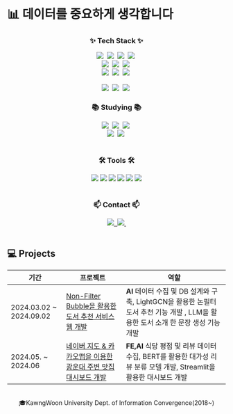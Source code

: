 # 📊 데이터를 중요하게 생각합니다


<!--내용 부분-->
<h3 align="center">✨ Tech Stack ✨</h3>

<div align="center">
  <img src="https://img.shields.io/badge/python-3670A0?style=for-the-badge&logo=python&logoColor=ffdd54" />&nbsp
  <img src="https://img.shields.io/badge/pandas-150458.svg?style=for-the-badge&logo=pandas&logoColor=white" />&nbsp
  <img src="https://img.shields.io/badge/numpy-4d77cf.svg?style=for-the-badge&logo=numpy&logoColor=white" />&nbsp
  <img src="https://img.shields.io/badge/r-%23276DC3.svg?style=for-the-badge&logo=r&logoColor=white" />&nbsp

</div>

<div align="center">
  <img src="https://img.shields.io/badge/Matplotlib-11557c.svg?style=for-the-badge&logo=Matplotlib&logoColor=white" />&nbsp
  <img src="https://img.shields.io/badge/scikit--learn-%23F7931E.svg?style=for-the-badge&logo=scikit-learn&logoColor=white" />&nbsp
  <img src="https://img.shields.io/badge/mysql-4479A1.svg?style=for-the-badge&logo=mysql&logoColor=whit" />&nbsp
  

</div>

<div align="center">
  <img src="https://img.shields.io/badge/Streamlit-%23FE4B4B.svg?style=for-the-badge&logo=streamlit&logoColor=white" />&nbsp
  <img src="https://img.shields.io/badge/-selenium-%43B02A?style=for-the-badge&logo=selenium&logoColor=white" />&nbsp
  <img src="https://img.shields.io/badge/FastAPI-005571?style=for-the-badge&logo=fastapi" />&nbsp
  
</div>

<br>

<div align="center">
  <img src="https://img.shields.io/badge/html5-%23E34F26.svg?style=for-the-badge&logo=html5&logoColor=white" />&nbsp
  <img src="https://img.shields.io/badge/css3-%231572B6.svg?style=for-the-badge&logo=css3&logoColor=white" />&nbsp
  <img src="https://img.shields.io/badge/javascript-%23323330.svg?style=for-the-badge&logo=javascript&logoColor=%23F7DF1E" />&nbsp
</div>

<h3 align="center">📚 Studying 📚</h3>
<div align="center">
  <img src="https://img.shields.io/badge/Apache%20Airflow-017CEE?style=for-the-badge&logo=Apache%20Airflow&logoColor=white" />&nbsp
  <img src="https://img.shields.io/badge/-ElasticSearch-005571?style=for-the-badge&logo=elasticsearch" />&nbsp
  <img src="https://img.shields.io/badge/docker-%230db7ed.svg?style=for-the-badge&logo=docker&logoColor=white" />&nbsp
</div>
<div align="center">
  <img src="https://img.shields.io/badge/kubernetes-%23326ce5.svg?style=for-the-badge&logo=kubernetes&logoColor=white" />&nbsp
  <img src="https://img.shields.io/badge/AWS-%23FF9900.svg?style=for-the-badge&logo=amazon-aws&logoColor=white" />&nbsp
</div>


<br>

<h3 align="center">🛠 Tools 🛠</h3>
<div align="center">
  <img src ="https://img.shields.io/badge/pycharm-143?style=for-the-badge&logo=pycharm&logoColor=black&color=black&labelColor=green">
  <img src = "https://img.shields.io/badge/Google%20Colab-%23F9A825.svg?style=for-the-badge&logo=googlecolab&logoColor=white">
  <img src = "https://img.shields.io/badge/jupyter-%23FA0F00.svg?style=for-the-badge&logo=jupyter&logoColor=white">
  <img src ="https://img.shields.io/badge/Visual_Studio_Code-0078D4?style=for-the-badge&logo=visual%20studio%20code&logoColor=white">
  <img src ="https://img.shields.io/badge/RStudio-4285F4?style=for-the-badge&logo=rstudio&logoColor=white">
  <img src ="https://img.shields.io/badge/Postman-FF6C37?style=for-the-badge&logo=postman&logoColor=white">


</div>

<br>

<h3 align="center">📫 Contact 📫</h3>
<div align="center">
  <a href="https://velog.io/@kirikaka">
    <img src="https://img.shields.io/badge/Velog-1EBC8F?style=for-the-badge&logo=velog&logoColor=white" />&nbsp
  </a>
  <a href="mailto:kiridodo0714@gmail.com">
    <img
      src="https://img.shields.io/badge/kiridodo0714@gmail.com-D14836?style=for-the-badge&logo=gmail&logoColor=white"/>&nbsp
  </a>
</div>

<br>

## 💻 Projects
|기간|프로젝트|역할|
|---|---|---|
|2024.03.02 ~ 2024.09.02|[Non-Filter Bubble을 활용한 도서 추천 서비스 웹 개발](https://github.com/kirikaka/Non-Filter-Bubble-AI)|**AI** 데이터 수집 및 DB 설계와 구축, LightGCN을 활용한 논필터 도서 추천 기능 개발 , LLM을 활용한 도서 소개 한 문장 생성 기능 개발|
|2024.05. ~ 2024.06|[네이버 지도 & 카카오맵을 이용한 광운대 주변 맛집 대시보드 개발](https://github.com/kirikaka/Team-Baek-TryThis)|**FE,AI** 식당 평점 및 리뷰 데이터 수집, BERT를 활용한 대가성 리뷰 분류 모델 개발, Streamlit을 활용한 대시보드 개발|

<br>
<div align="center" style ="text=capsule&fontSize=90">
🎓KawngWoon University Dept. of Information Convergence(2018~)
</div>
